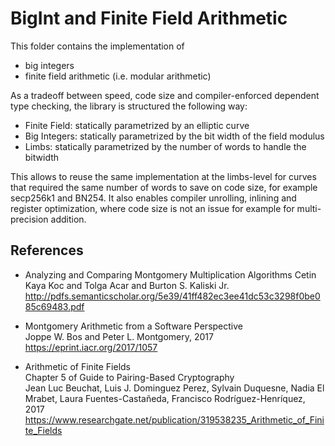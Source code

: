 # BigInt and Finite Field Arithmetic

This folder contains the implementation of
- big integers
- finite field arithmetic (i.e. modular arithmetic)

As a tradeoff between speed, code size and compiler-enforced dependent type checking, the library is structured the following way:
- Finite Field: statically parametrized by an elliptic curve
- Big Integers: statically parametrized by the bit width of the field modulus
- Limbs: statically parametrized by the number of words to handle the bitwidth

This allows to reuse the same implementation at the limbs-level for
curves that required the same number of words to save on code size,
for example secp256k1 and BN254.
It also enables compiler unrolling, inlining and register optimization,
where code size is not an issue for example for multi-precision addition.

## References

- Analyzing and Comparing Montgomery Multiplication Algorithms
  Cetin Kaya Koc and Tolga Acar and Burton S. Kaliski Jr.
  http://pdfs.semanticscholar.org/5e39/41ff482ec3ee41dc53c3298f0be085c69483.pdf

- Montgomery Arithmetic from a Software Perspective\
  Joppe W. Bos and Peter L. Montgomery, 2017\
  https://eprint.iacr.org/2017/1057

- Arithmetic of Finite Fields\
  Chapter 5 of Guide to Pairing-Based Cryptography\
  Jean Luc Beuchat, Luis J. Dominguez Perez, Sylvain Duquesne, Nadia El Mrabet, Laura Fuentes-Castañeda, Francisco Rodríguez-Henríquez, 2017\
  https://www.researchgate.net/publication/319538235_Arithmetic_of_Finite_Fields
